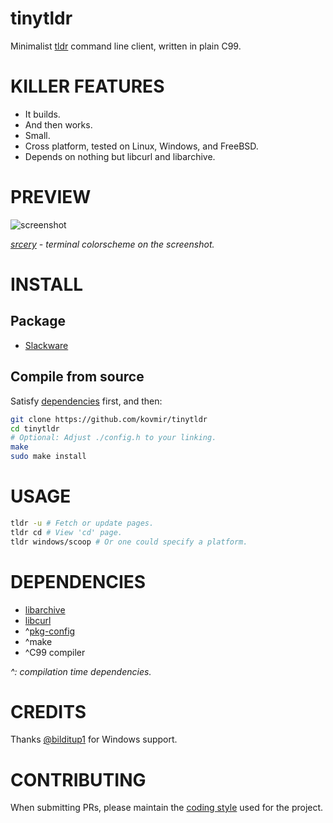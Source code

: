 # tinytldr

Minimalist [tldr](https://tldr.sh/) command line client, written in plain C99.

# KILLER FEATURES

* It builds.
* And then works.
* Small.
* Cross platform, tested on Linux, Windows, and FreeBSD.
* Depends on nothing but libcurl and libarchive.

# PREVIEW

![screenshot](screenshot.png)

*[srcery](https://srcery.sh/) - terminal colorscheme on the screenshot.*

# INSTALL

## Package

* [Slackware](https://slackbuilds.org/repository/15.0/misc/tinytldr/?search=tinytldr)

## Compile from source

Satisfy [dependencies](#dependencies) first, and then:

```bash
git clone https://github.com/kovmir/tinytldr
cd tinytldr
# Optional: Adjust ./config.h to your linking.
make
sudo make install
```

# USAGE

```bash
tldr -u # Fetch or update pages.
tldr cd # View 'cd' page.
tldr windows/scoop # Or one could specify a platform.
```

# DEPENDENCIES

* [libarchive](https://www.libarchive.org/)
* [libcurl](https://curl.se/libcurl/)
* ^[pkg-config](https://gitlab.freedesktop.org/pkg-config/pkg-config)
* ^make
* ^C99 compiler

*^: compilation time dependencies.*

# CREDITS

Thanks [@bilditup1](https://github.com/bilditup1) for Windows support.

# CONTRIBUTING

When submitting PRs, please maintain the [coding
style](https://suckless.org/coding_style/) used for the project.

